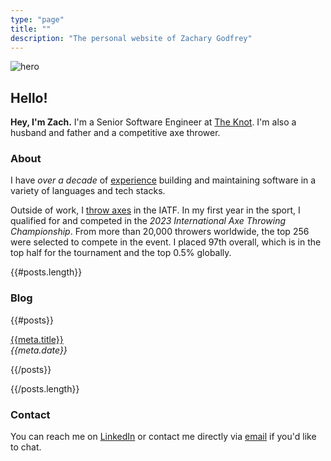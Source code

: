 ```yaml
---
type: "page"
title: ""
description: "The personal website of Zachary Godfrey"
---
```


![hero](data:image/png;base64,{{>hero}})

## Hello!

**Hey, I'm Zach.** I'm a Senior Software Engineer at [The Knot](https://theknot.com). I'm also a husband and father and a competitive axe thrower.

### About

I have *over a decade* of [experience](/work) building and maintaining software in a variety of languages and tech stacks.

Outside of work, I [throw axes](https://axescores.com/player/1207260) in the IATF. In my first year in the sport, I qualified for and competed in the *2023 International Axe Throwing Championship*. From more than 20,000 throwers worldwide, the top 256 were selected to compete in the event. I placed 97th overall, which is in the top half for the tournament and the top 0.5% globally.

{{#posts.length}}

### Blog

{{#posts}}

[{{meta.title}}](/{{{uri}}})\
*{{meta.date}}*

{{/posts}}

{{/posts.length}}

### Contact

You can reach me on [LinkedIn](https://linkedin.com/in/zachary-godfrey) or contact me directly via [email](mailto:contact@zacharygodfrey.dev) if you'd like to chat.
